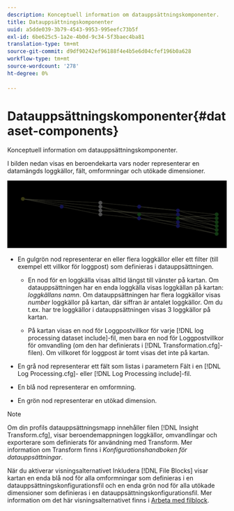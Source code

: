 ```yaml
---
description: Konceptuell information om datauppsättningskomponenter.
title: Datauppsättningskomponenter
uuid: a5dde039-3b79-4543-9953-995eefc73b5f
exl-id: 6be625c5-1a2e-4b0d-9c34-5f3baec4ba81
translation-type: tm+mt
source-git-commit: d9df90242ef96188f4e4b5e6d04cfef196b0a628
workflow-type: tm+mt
source-wordcount: '278'
ht-degree: 0%

---
```


# Datauppsättningskomponenter{#dataset-components}

Konceptuell information om datauppsättningskomponenter.

I bilden nedan visas en beroendekarta vars noder representerar en datamängds loggkällor, fält, omformningar och utökade dimensioner.

![](assets/vis_DependencyMap.png)

* En gulgrön nod representerar en eller flera loggkällor eller ett filter (till exempel ett villkor för loggpost) som definieras i datauppsättningen.

   * En nod för en loggkälla visas alltid längst till vänster på kartan. Om datauppsättningen har en enda loggkälla visas loggkällan på kartan: *loggkällans namn*. Om datauppsättningen har flera loggkällor visas *number* loggkällor på kartan, där siffran är antalet loggkällor. Om du t.ex. har tre loggkällor i datauppsättningen visas 3 loggkällor på kartan.

   * På kartan visas en nod för Loggpostvillkor för varje [!DNL log processing dataset include]-fil, men bara en nod för Loggpostvillkor för omvandling (om den har definierats i [!DNL Transformation.cfg]-filen). Om villkoret för loggpost är tomt visas det inte på kartan.

* En grå nod representerar ett fält som listas i parametern Fält i en [!DNL Log Processing.cfg]- eller [!DNL Log Processing include]-fil.

* En blå nod representerar en omformning.
* En grön nod representerar en utökad dimension.

>[!NOTE]
>
>Om din profils datauppsättningsmapp innehåller filen [!DNL Insight Transform.cfg], visar beroendemappningen loggkällor, omvandlingar och exporterare som definierats för användning med Transform. Mer information om Transform finns i *Konfigurationshandboken för datauppsättningar*.

När du aktiverar visningsalternativet Inkludera [!DNL File Blocks] visar kartan en enda blå nod för alla omformningar som definieras i en datauppsättningskonfigurationsfil och en enda grön nod för alla utökade dimensioner som definieras i en datauppsättningskonfigurationsfil. Mer information om det här visningsalternativet finns i [Arbeta med filblock](../../../../../home/c-get-started/c-admin-intrf/c-dataset-mgrs/c-dep-maps/c-wkg-file-blocks.md#concept-3652bbabfbd34449a5f842d8aa598efc).
